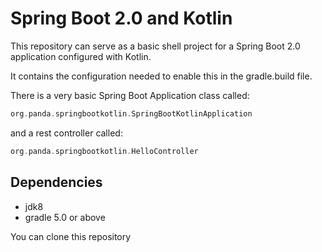 # Spring Boot 2.0 and Kotlin
This repository can serve as a basic shell project for a Spring Boot 2.0 application configured with Kotlin.

It contains the configuration needed to enable this in the gradle.build file.

There is a very basic Spring Boot Application class called:
```kotlin
org.panda.springbootkotlin.SpringBootKotlinApplication
```

and a rest controller called: 

````kotlin
org.panda.springbootkotlin.HelloController
````   

## Dependencies
* jdk8
* gradle 5.0 or above


You can clone this repository
